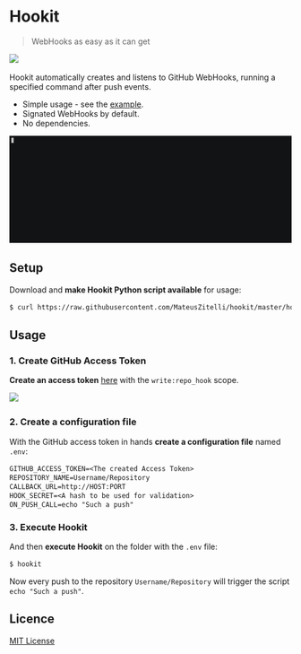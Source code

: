 # Hookit

> WebHooks as easy as it can get

<img width=150 src="https://cdn.rawgit.com/MateusZitelli/hookit/9f57d2aaac0eb2903d941f35a34b27edf773cf94/assets/logo.svg" ></img>

Hookit automatically creates and listens to GitHub WebHooks, running a specified command after push events.

* Simple usage - see the [example](#usage).
* Signated WebHooks by default.
* No dependencies.

[![Hookit usage](https://raw.githubusercontent.com/MateusZitelli/hookit/master/assets/preview.gif)](https://asciinema.org/a/125096)

## Setup

Download and **make Hookit Python script available** for usage:

```sh
$ curl https://raw.githubusercontent.com/MateusZitelli/hookit/master/hookit > /usr/local/bin/hookit; chmod +x /usr/local/bin/hookit
```

## Usage

### 1. Create GitHub Access Token

**Create an access token** [here](https://github.com/settings/tokens/new) with the `write:repo_hook` scope.

<img width=800 src="https://cdn.rawgit.com/MateusZitelli/hookit/master/assets/access-token-info.png" ></img>

### 2. Create a configuration file

With the GitHub access token in hands **create a configuration file** named `.env`:

```
GITHUB_ACCESS_TOKEN=<The created Access Token>
REPOSITORY_NAME=Username/Repository
CALLBACK_URL=http://HOST:PORT
HOOK_SECRET=<A hash to be used for validation>
ON_PUSH_CALL=echo "Such a push"
```

### 3. Execute Hookit
And then **execute Hookit** on the folder with the `.env` file:

```sh
$ hookit
```

Now every push to the repository `Username/Repository` will trigger the script `echo "Such a push"`.

## Licence

[MIT License](http://opensource.org/licenses/MIT)

